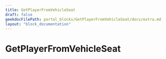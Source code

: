 ```yaml
---
title: GetPlayerFromVehicleSeat
draft: false
geekdocFilePath: portal_blocks/GetPlayerFromVehicleSeat/docs/extra.md
layout: "block_documentation"
---
```

# GetPlayerFromVehicleSeat